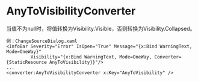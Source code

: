 ﻿
# AnyToVisibilityConverter

当值不为null时，将值转换为Visibility.Visible，否则转换为Visibility.Collapsed。

```
例：ChangeSourceDialog.xaml
<InfoBar Severity="Error" IsOpen="True" Message="{x:Bind WarningText, Mode=OneWay}"
         Visibility="{x:Bind WarningText, Mode=OneWay, Converter={StaticResource AnyToVisibility}}"/>
...
<converter:AnyToVisibilityConverter x:Key="AnyToVisibility" />
```